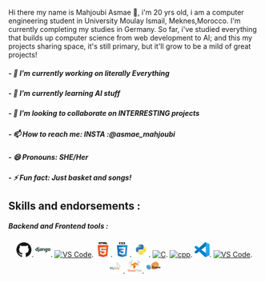 Hi there my name is Mahjoubi Asmae 👋, i'm 20 yrs old, i am a computer engineering student in University Moulay Ismail, Meknes,Morocco. I'm currently completing my studies in Germany. So far, i've studied everything that builds up computer science from web development to AI; and this my projects sharing space, it's still primary, but it'll grow to be a mild of great projects!

##### - 🔭 I’m currently working on literally Everything

##### - 🌱 I’m currently learning AI stuff

##### - 👯 I’m looking to collaborate on INTERRESTING projects

##### - 📫 How to reach me: INSTA :@asmae_mahjoubi

##### - 😄 Pronouns: SHE/Her

##### - ⚡ Fun fact: Just basket and songs!

## Skills and endorsements :

##### Backend and Frontend tools :


<p align="center" dir="auto">
<a target="_blank" rel="noopener noreferrer" href="https://raw.githubusercontent.com/github/explore/78df643247d429f6cc873026c0622819ad797942/topics/github/github.png"><img src="https://raw.githubusercontent.com/github/explore/78df643247d429f6cc873026c0622819ad797942/topics/github/github.png" alt="VS Code" height="30" style="max-width: 100%;"></a>.
  <a target="_blank" rel="noopener noreferrer" href="https://raw.githubusercontent.com/github/explore/80688e429a7d4ef2fca1e82350fe8e3517d3494d/topics/django/django.png"><img src="https://raw.githubusercontent.com/github/explore/80688e429a7d4ef2fca1e82350fe8e3517d3494d/topics/django/django.png" alt="VS Code" height="30" style="max-width: 100%;"></a>.
  <a target="_blank" rel="noopener noreferrer" href="https://raw.githubusercontent.com/jmnote/z-icons/master/svg/java.svg"><img src="https://raw.githubusercontent.com/jmnote/z-icons/master/svg/java.svg" alt="VS Code" height="30" style="max-width: 100%;"></a>.
  <a target="_blank" rel="noopener noreferrer" href="https://raw.githubusercontent.com/github/explore/80688e429a7d4ef2fca1e82350fe8e3517d3494d/topics/html/html.png"><img src="https://raw.githubusercontent.com/github/explore/80688e429a7d4ef2fca1e82350fe8e3517d3494d/topics/html/html.png" alt="VS Code" height="30" style="max-width: 100%;"></a>.
   <a target="_blank" rel="noopener noreferrer" href="https://raw.githubusercontent.com/github/explore/80688e429a7d4ef2fca1e82350fe8e3517d3494d/topics/css/css.png"><img src="https://raw.githubusercontent.com/github/explore/80688e429a7d4ef2fca1e82350fe8e3517d3494d/topics/css/css.png" alt="VS Code" height="30" style="max-width: 100%;"></a>.
<a target="_blank" rel="noopener noreferrer" href="https://raw.githubusercontent.com/github/explore/80688e429a7d4ef2fca1e82350fe8e3517d3494d/topics/python/python.png"><img src="https://raw.githubusercontent.com/github/explore/80688e429a7d4ef2fca1e82350fe8e3517d3494d/topics/python/python.png" alt="Python" height="30" style="max-width: 100%;"></a>.
<a target="_blank" rel="noopener noreferrer" href="https://raw.githubusercontent.com/jmnote/z-icons/master/svg/c.svg"><img src="https://raw.githubusercontent.com/jmnote/z-icons/master/svg/c.svg" alt="C" height="30" style="max-width: 100%;"></a>.
  <a target="_blank" rel="noopener noreferrer" href="https://raw.githubusercontent.com/jmnote/z-icons/master/svg/cpp.svg"><img src="https://raw.githubusercontent.com/jmnote/z-icons/master/svg/cpp.svg" alt="cpp" height="30" style="max-width: 100%;"></a>.
<a target="_blank" rel="noopener noreferrer" href="https://raw.githubusercontent.com/github/explore/80688e429a7d4ef2fca1e82350fe8e3517d3494d/topics/visual-studio-code/visual-studio-code.png"><img src="https://raw.githubusercontent.com/github/explore/80688e429a7d4ef2fca1e82350fe8e3517d3494d/topics/visual-studio-code/visual-studio-code.png" alt="VS Code" height="30" style="max-width: 100%;"></a>.
  <a target="_blank" rel="noopener noreferrer" href="https://raw.githubusercontent.com/jmnote/z-icons/master/svg/r.svg"><img src="https://raw.githubusercontent.com/jmnote/z-icons/master/svg/r.svg" alt="VS Code" height="30" style="max-width: 100%;"></a>.
  <a target="_blank" rel="noopener noreferrer" href="https://raw.githubusercontent.com/github/explore/80688e429a7d4ef2fca1e82350fe8e3517d3494d/topics/mysql/mysql.png"><img src="https://raw.githubusercontent.com/github/explore/80688e429a7d4ef2fca1e82350fe8e3517d3494d/topics/mysql/mysql.png" alt="VS Code" height="30" style="max-width: 100%;"></a>.
   <a target="_blank" rel="noopener noreferrer" href="https://raw.githubusercontent.com/github/explore/80688e429a7d4ef2fca1e82350fe8e3517d3494d/topics/tensorflow/tensorflow.png"><img src="https://raw.githubusercontent.com/github/explore/80688e429a7d4ef2fca1e82350fe8e3517d3494d/topics/tensorflow/tensorflow.png" alt="VS Code" height="30" style="max-width: 100%;"></a>.
  <a target="_blank" rel="noopener noreferrer" href="https://raw.githubusercontent.com/github/explore/80688e429a7d4ef2fca1e82350fe8e3517d3494d/topics/scikit-learn/scikit-learn.png"><img src="https://raw.githubusercontent.com/github/explore/80688e429a7d4ef2fca1e82350fe8e3517d3494d/topics/scikit-learn/scikit-learn.png" alt="Python" height="30" style="max-width: 100%;"></a>
</p>
